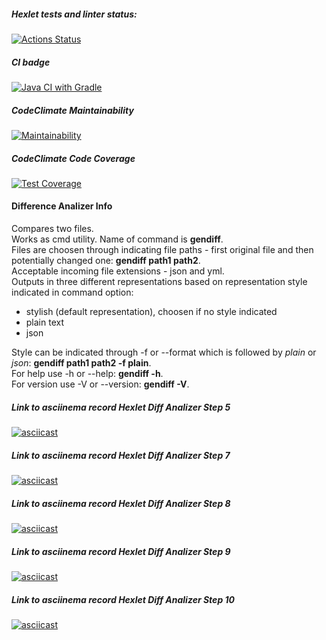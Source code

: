 ##### Hexlet tests and linter status:
[![Actions Status](https://github.com/roman-iork/java-project-71/actions/workflows/hexlet-check.yml/badge.svg)](https://github.com/roman-iork/java-project-71/actions)

##### CI badge
[![Java CI with Gradle](https://github.com/roman-iork/java-project-71/actions/workflows/CI_gradle.yml/badge.svg)](https://github.com/roman-iork/java-project-71/actions/workflows/CI_gradle.yml)

##### CodeClimate Maintainability
[![Maintainability](https://api.codeclimate.com/v1/badges/fa839f8c0f33eceb693c/maintainability)](https://codeclimate.com/github/roman-iork/java-project-71/maintainability)

##### CodeClimate Code Coverage
[![Test Coverage](https://api.codeclimate.com/v1/badges/2fcd653cc993d5428056/test_coverage)](https://codeclimate.com/github/roman-iork/java-project-61/test_coverage)

#### Difference Analizer Info
Compares two files.  
Works as cmd utility. Name of command is **gendiff**.  
Files are choosen through indicating file paths - first original file and then potentially changed one: **gendiff path1 path2**.  
Acceptable incoming file extensions - json and yml.  
Outputs in three different representations based on representation style indicated in command option:
- stylish (default representation), choosen if no style indicated
- plain text
- json

Style can be indicated through -f or --format which is followed by *plain* or *json*: **gendiff path1 path2 -f plain**.  
For help use -h or --help: **gendiff -h**.    
For version use -V or --version: **gendiff -V**.  

##### Link to asciinema record Hexlet *Diff Analizer* **Step 5**
[![asciicast](https://asciinema.org/a/5iJMbe7pWLRLcCnAty3r38PiE.svg)](https://asciinema.org/a/5iJMbe7pWLRLcCnAty3r38PiE)

##### Link to asciinema record Hexlet *Diff Analizer* **Step 7**
[![asciicast](https://asciinema.org/a/eoW3Lj2wjShgDXDGFg87jCUEb.svg)](https://asciinema.org/a/eoW3Lj2wjShgDXDGFg87jCUEb)

##### Link to asciinema record Hexlet *Diff Analizer* **Step 8**
[![asciicast](https://asciinema.org/a/Fw3Bfg8PFE58xbMhRBcuTIC0h.svg)](https://asciinema.org/a/Fw3Bfg8PFE58xbMhRBcuTIC0h)

##### Link to asciinema record Hexlet *Diff Analizer* **Step 9**
[![asciicast](https://asciinema.org/a/vnPjeRf6ShIHY8R0RTrXikuIf.svg)](https://asciinema.org/a/vnPjeRf6ShIHY8R0RTrXikuIf)

##### Link to asciinema record Hexlet *Diff Analizer* **Step 10**
[![asciicast](https://asciinema.org/a/6E0Ngvsd0Dqr3aSU2s9JXeCTe.svg)](https://asciinema.org/a/6E0Ngvsd0Dqr3aSU2s9JXeCTe)
